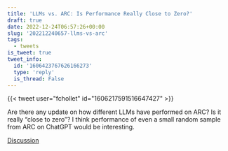 ```yaml
---
title: 'LLMs vs. ARC: Is Performance Really Close to Zero?'
draft: true
date: 2022-12-24T06:57:26+00:00
slug: '202212240657-llms-vs-arc'
tags:
  - tweets
is_tweet: true
tweet_info:
  id: '1606423767626166273'
  type: 'reply'
  is_thread: False
---
```




{{< tweet user="fchollet" id="1606217591516647427" >}}

Are there any update on how different LLMs have performed on ARC? Is it really “close to zero”? I think performance of even a small random sample from ARC on ChatGPT would be interesting.

[Discussion](https://x.com/sytelus/status/1606423767626166273)

